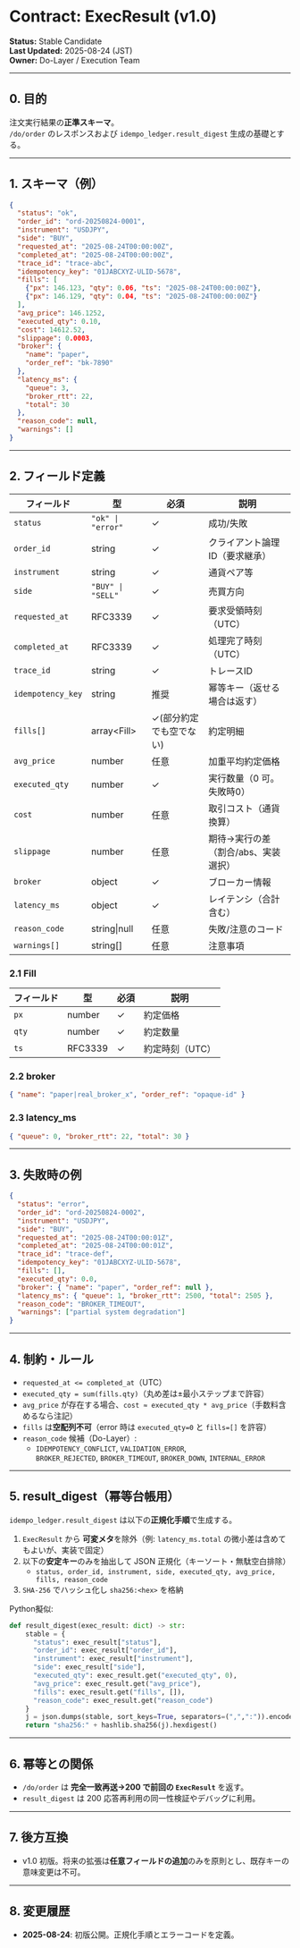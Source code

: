 # Contract: ExecResult (v1.0)
**Status:** Stable Candidate  
**Last Updated:** 2025-08-24 (JST)  
**Owner:** Do-Layer / Execution Team

---

## 0. 目的
注文実行結果の**正準スキーマ**。  
`/do/order` のレスポンスおよび `idempo_ledger.result_digest` 生成の基礎とする。

---

## 1. スキーマ（例）
```json
{
  "status": "ok",
  "order_id": "ord-20250824-0001",
  "instrument": "USDJPY",
  "side": "BUY",
  "requested_at": "2025-08-24T00:00:00Z",
  "completed_at": "2025-08-24T00:00:00Z",
  "trace_id": "trace-abc",
  "idempotency_key": "01JABCXYZ-ULID-5678",
  "fills": [
    {"px": 146.123, "qty": 0.06, "ts": "2025-08-24T00:00:00Z"},
    {"px": 146.129, "qty": 0.04, "ts": "2025-08-24T00:00:00Z"}
  ],
  "avg_price": 146.1252,
  "executed_qty": 0.10,
  "cost": 14612.52,
  "slippage": 0.0003,
  "broker": {
    "name": "paper",
    "order_ref": "bk-7890"
  },
  "latency_ms": {
    "queue": 3,
    "broker_rtt": 22,
    "total": 30
  },
  "reason_code": null,
  "warnings": []
}
```

---

## 2. フィールド定義
| フィールド | 型 | 必須 | 説明 |
|---|---|---|---|
| `status` | `"ok" \| "error"` | ✓ | 成功/失敗 |
| `order_id` | string | ✓ | クライアント論理ID（要求継承） |
| `instrument` | string | ✓ | 通貨ペア等 |
| `side` | `"BUY" \| "SELL"` | ✓ | 売買方向 |
| `requested_at` | RFC3339 | ✓ | 要求受領時刻（UTC） |
| `completed_at` | RFC3339 | ✓ | 処理完了時刻（UTC） |
| `trace_id` | string | ✓ | トレースID |
| `idempotency_key` | string | 推奨 | 幂等キー（返せる場合は返す） |
| `fills[]` | array\<Fill\> | ✓(部分約定でも空でない) | 約定明細 |
| `avg_price` | number | 任意 | 加重平均約定価格 |
| `executed_qty` | number | ✓ | 実行数量（0 可。失敗時0） |
| `cost` | number | 任意 | 取引コスト（通貨換算） |
| `slippage` | number | 任意 | 期待→実行の差（割合/abs、実装選択） |
| `broker` | object | ✓ | ブローカー情報 |
| `latency_ms` | object | ✓ | レイテンシ（合計含む） |
| `reason_code` | string\|null | 任意 | 失敗/注意のコード |
| `warnings[]` | string[] | 任意 | 注意事項 |

### 2.1 Fill
| フィールド | 型 | 必須 | 説明 |
|---|---|---|---|
| `px` | number | ✓ | 約定価格 |
| `qty` | number | ✓ | 約定数量 |
| `ts` | RFC3339 | ✓ | 約定時刻（UTC） |

### 2.2 broker
```json
{ "name": "paper|real_broker_x", "order_ref": "opaque-id" }
```

### 2.3 latency_ms
```json
{ "queue": 0, "broker_rtt": 22, "total": 30 }
```

---

## 3. 失敗時の例
```json
{
  "status": "error",
  "order_id": "ord-20250824-0002",
  "instrument": "USDJPY",
  "side": "BUY",
  "requested_at": "2025-08-24T00:00:01Z",
  "completed_at": "2025-08-24T00:00:01Z",
  "trace_id": "trace-def",
  "idempotency_key": "01JABCXYZ-ULID-5678",
  "fills": [],
  "executed_qty": 0.0,
  "broker": { "name": "paper", "order_ref": null },
  "latency_ms": { "queue": 1, "broker_rtt": 2500, "total": 2505 },
  "reason_code": "BROKER_TIMEOUT",
  "warnings": ["partial system degradation"]
}
```

---

## 4. 制約・ルール
- `requested_at <= completed_at`（UTC）
- `executed_qty = sum(fills.qty)`（丸め差は±最小ステップまで許容）
- `avg_price` が存在する場合、`cost ≈ executed_qty * avg_price`（手数料含めるなら注記）
- `fills` は**空配列不可**（error 時は `executed_qty=0` と `fills=[]` を許容）
- `reason_code` 候補（Do-Layer）:
  - `IDEMPOTENCY_CONFLICT`, `VALIDATION_ERROR`,  
    `BROKER_REJECTED`, `BROKER_TIMEOUT`, `BROKER_DOWN`, `INTERNAL_ERROR`

---

## 5. result_digest（幂等台帳用）
`idempo_ledger.result_digest` は以下の**正規化手順**で生成する。

1. `ExecResult` から **可変メタ**を除外（例: `latency_ms.total` の微小差は含めてもよいが、実装で固定）  
2. 以下の**安定キー**のみを抽出して JSON 正規化（キーソート・無駄空白排除）  
   - `status, order_id, instrument, side, executed_qty, avg_price, fills, reason_code`  
3. `SHA-256` でハッシュ化し `sha256:<hex>` を格納

Python擬似:
```python
def result_digest(exec_result: dict) -> str:
    stable = {
      "status": exec_result["status"],
      "order_id": exec_result["order_id"],
      "instrument": exec_result["instrument"],
      "side": exec_result["side"],
      "executed_qty": exec_result.get("executed_qty", 0),
      "avg_price": exec_result.get("avg_price"),
      "fills": exec_result.get("fills", []),
      "reason_code": exec_result.get("reason_code")
    }
    j = json.dumps(stable, sort_keys=True, separators=(",",":")).encode()
    return "sha256:" + hashlib.sha256(j).hexdigest()
```

---

## 6. 幂等との関係
- `/do/order` は **完全一致再送→200 で前回の `ExecResult`** を返す。  
- `result_digest` は 200 応答再利用の同一性検証やデバッグに利用。

---

## 7. 後方互換
- v1.0 初版。将来の拡張は**任意フィールドの追加**のみを原則とし、既存キーの意味変更は不可。

---

## 8. 変更履歴
- **2025-08-24**: 初版公開。正規化手順とエラーコードを定義。
